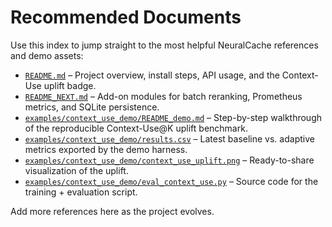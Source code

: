 # Recommended Documents

Use this index to jump straight to the most helpful NeuralCache references and demo assets:

- [`README.md`](../README.md) – Project overview, install steps, API usage, and the Context-Use uplift badge.
- [`README_NEXT.md`](../README_NEXT.md) – Add-on modules for batch reranking, Prometheus metrics, and SQLite persistence.
- [`examples/context_use_demo/README_demo.md`](../examples/context_use_demo/README_demo.md) – Step-by-step walkthrough of the reproducible Context-Use@K uplift benchmark.
- [`examples/context_use_demo/results.csv`](../examples/context_use_demo/results.csv) – Latest baseline vs. adaptive metrics exported by the demo harness.
- [`examples/context_use_demo/context_use_uplift.png`](../examples/context_use_demo/context_use_uplift.png) – Ready-to-share visualization of the uplift.
- [`examples/context_use_demo/eval_context_use.py`](../examples/context_use_demo/eval_context_use.py) – Source code for the training + evaluation script.

Add more references here as the project evolves.
